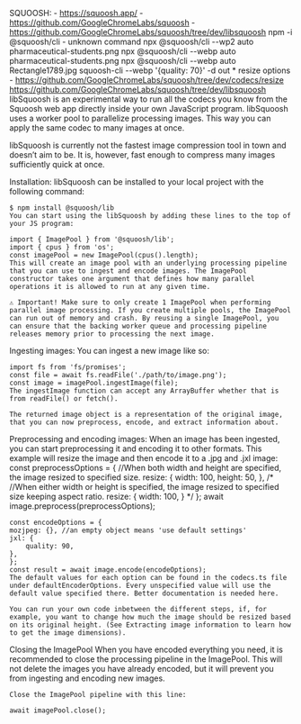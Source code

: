 SQUOOSH:
		- https://squoosh.app/ - https://github.com/GoogleChromeLabs/squoosh
			- https://github.com/GoogleChromeLabs/squoosh/tree/dev/libsquoosh
			npm -i @squoosh/cli - unknown command
			npx @squoosh/cli --wp2 auto pharmaceutical-students.png
			npx @squoosh/cli --webp auto pharmaceutical-students.png
			npx @squoosh/cli --webp auto Rectangle1789.jpg
			squoosh-cli --webp '{quality: 70}' -d out *
			resize options - https://github.com/GoogleChromeLabs/squoosh/tree/dev/codecs/resize
			https://github.com/GoogleChromeLabs/squoosh/tree/dev/libsquoosh
libSquoosh is an experimental way to run all the codecs you know from the Squoosh web app directly inside your own JavaScript program. libSquoosh uses a worker pool to parallelize processing images. This way you can apply the same codec to many images at once.

libSquoosh is currently not the fastest image compression tool in town and doesn’t aim to be. It is, however, fast enough to compress many images sufficiently quick at once.

Installation:
	libSquoosh can be installed to your local project with the following command:

	$ npm install @squoosh/lib
	You can start using the libSquoosh by adding these lines to the top of your JS program:

	import { ImagePool } from '@squoosh/lib';
	import { cpus } from 'os';
	const imagePool = new ImagePool(cpus().length);
	This will create an image pool with an underlying processing pipeline that you can use to ingest and encode images. The ImagePool constructor takes one argument that defines how many parallel operations it is allowed to run at any given time.

	⚠️ Important! Make sure to only create 1 ImagePool when performing parallel image processing. If you create multiple pools, the ImagePool can run out of memory and crash. By reusing a single ImagePool, you can ensure that the backing worker queue and processing pipeline releases memory prior to processing the next image.

Ingesting images:
	You can ingest a new image like so:

	import fs from 'fs/promises';
	const file = await fs.readFile('./path/to/image.png');
	const image = imagePool.ingestImage(file);
	The ingestImage function can accept any ArrayBuffer whether that is from readFile() or fetch().

	The returned image object is a representation of the original image, that you can now preprocess, encode, and extract information about.

Preprocessing and encoding images:
	When an image has been ingested, you can start preprocessing it and encoding it to other formats. This example will resize the image and then encode it to a .jpg and .jxl image:
	const preprocessOptions = {
	//When both width and height are specified, the image resized to specified size.
	resize: {
		width: 100,
		height: 50,
	},
	/*
	//When either width or height is specified, the image resized to specified size keeping aspect ratio.
	resize: {
		width: 100,
	}
	*/
	};
	await image.preprocess(preprocessOptions);

	const encodeOptions = {
	mozjpeg: {}, //an empty object means 'use default settings'
	jxl: {
		quality: 90,
	},
	};
	const result = await image.encode(encodeOptions);
	The default values for each option can be found in the codecs.ts file under defaultEncoderOptions. Every unspecified value will use the default value specified there. Better documentation is needed here.

	You can run your own code inbetween the different steps, if, for example, you want to change how much the image should be resized based on its original height. (See Extracting image information to learn how to get the image dimensions).

Closing the ImagePool
	When you have encoded everything you need, it is recommended to close the processing pipeline in the ImagePool. This will not delete the images you have already encoded, but it will prevent you from ingesting and encoding new images.

	Close the ImagePool pipeline with this line:

	await imagePool.close();
